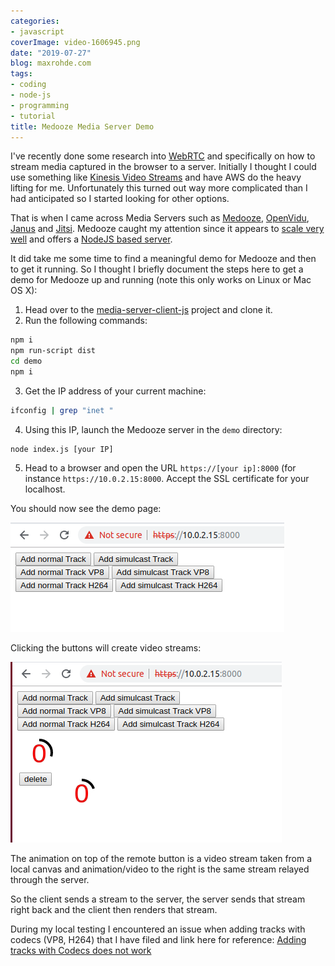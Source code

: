 ```yaml
---
categories:
- javascript
coverImage: video-1606945.png
date: "2019-07-27"
blog: maxrohde.com
tags:
- coding
- node-js
- programming
- tutorial
title: Medooze Media Server Demo
---
```


I've recently done some research into [WebRTC](https://webrtc.org/) and specifically on how to stream media captured in the browser to a server. Initially I thought I could use something like [Kinesis Video Streams](https://aws.amazon.com/kinesis/video-streams/) and have AWS do the heavy lifting for me. Unfortunately this turned out way more complicated than I had anticipated so I started looking for other options.

That is when I came across Media Servers such as [Medooze](http://www.medooze.com/), [OpenVidu](https://openvidu.io/), [Janus](https://janus.conf.meetecho.com/index.html) and [Jitsi](https://jitsi.org/). Medooze caught my attention since it appears to [scale very well](https://uploads-ssl.webflow.com/5c6853c495409838d874a0d2/5cbed66cae2b88609106befa_IPTComm_2018_LoadTesting-12%5B23229%5D.pdf) and offers a [NodeJS based server](https://github.com/medooze/media-server-node).

It did take me some time to find a meaningful demo for Medooze and then to get it running. So I thought I briefly document the steps here to get a demo for Medooze up and running (note this only works on Linux or Mac OS X):

1. Head over to the [media-server-client-js](https://github.com/medooze/media-server-client-js) project and clone it.
2. Run the following commands:

```bash
npm i
npm run-script dist
cd demo
npm i
```

3. Get the IP address of your current machine:

```bash
ifconfig | grep "inet "
```

4. Using this IP, launch the Medooze server in the `demo` directory:

```
node index.js [your IP]
```

5. Head to a browser and open the URL `https://[your ip]:8000` (for instance `https://10.0.2.15:8000`. Accept the SSL certificate for your localhost.

You should now see the demo page:

![](images/demo1.png)

Clicking the buttons will create video streams:

![](images/demo3.png)

The animation on top of the remote button is a video stream taken from a local canvas and animation/video to the right is the same stream relayed through the server.

So the client sends a stream to the server, the server sends that stream right back and the client then renders that stream.

During my local testing I encountered an issue when adding tracks with codecs (VP8, H264) that I have filed and link here for reference: [Adding tracks with Codecs does not work](https://github.com/medooze/media-server-client-js/issues/5)